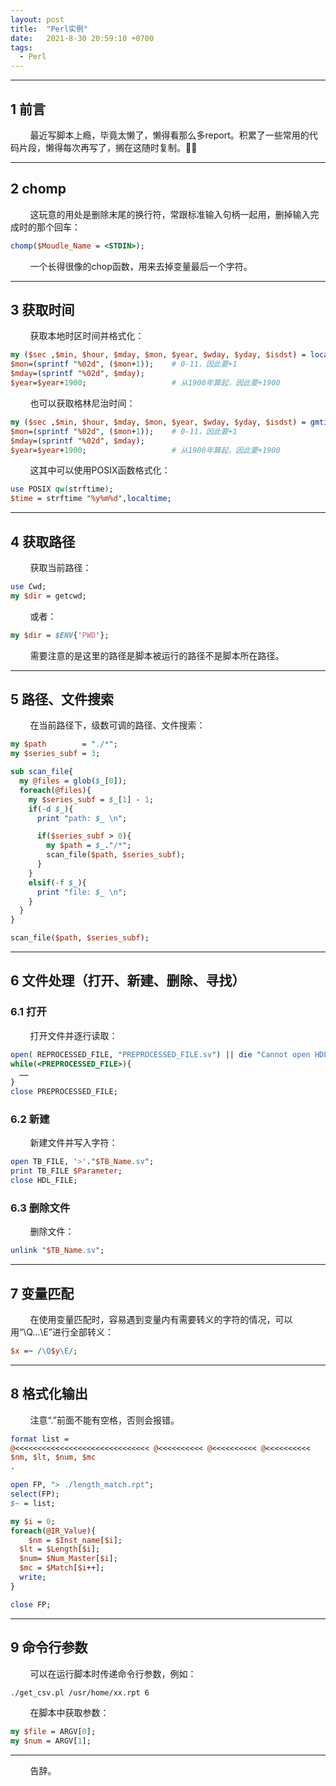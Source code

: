 ```yaml
---
layout: post
title:  "Perl实例"
date:   2021-8-30 20:59:10 +0700
tags:
  - Perl
---
```



----

## 1 前言

&#160; &#160; &#160; &#160; 最近写脚本上瘾，毕竟太懒了，懒得看那么多report。积累了一些常用的代码片段，懒得每次再写了，搁在这随时复制。🤷‍♂️


----


## 2 chomp

&#160; &#160; &#160; &#160; 这玩意的用处是删除末尾的换行符，常跟标准输入句柄一起用，删掉输入完成时的那个回车：

```perl
chomp($Moudle_Name = <STDIN>);
```

&#160; &#160; &#160; &#160; 一个长得很像的chop函数，用来去掉变量最后一个字符。

-----

## 3 获取时间

&#160; &#160; &#160; &#160; 获取本地时区时间并格式化：

```perl
my ($sec ,$min, $hour, $mday, $mon, $year, $wday, $yday, $isdst) = localtime(time);
$mon=(sprintf "%02d", ($mon+1));    # 0-11，因此要+1
$mday=(sprintf "%02d", $mday);
$year=$year+1900;                   # 从1900年算起，因此要+1900
```

&#160; &#160; &#160; &#160; 也可以获取格林尼治时间：

```perl
my ($sec ,$min, $hour, $mday, $mon, $year, $wday, $yday, $isdst) = gmtime(time);
$mon=(sprintf "%02d", ($mon+1));    # 0-11，因此要+1
$mday=(sprintf "%02d", $mday);
$year=$year+1900;                   # 从1900年算起，因此要+1900
```

&#160; &#160; &#160; &#160; 这其中可以使用POSIX函数格式化：

```perl
use POSIX qw(strftime);
$time = strftime "%y%m%d",localtime;
```

----

## 4 获取路径

&#160; &#160; &#160; &#160; 获取当前路径：
```perl
use Cwd;
my $dir = getcwd;
```

&#160; &#160; &#160; &#160; 或者：
```perl
my $dir = $ENV{'PWD'};
```

&#160; &#160; &#160; &#160; 需要注意的是这里的路径是脚本被运行的路径不是脚本所在路径。

----

## 5 路径、文件搜索

&#160; &#160; &#160; &#160; 在当前路径下，级数可调的路径、文件搜索：

```perl
my $path        = "./*";
my $series_subf = 3;

sub scan_file{
  my @files = glob($_[0]);
  foreach(@files){
    my $series_subf = $_[1] - 1;
    if(-d $_){
      print "path: $_ \n";

      if($series_subf > 0){
        my $path = $_."/*";
        scan_file($path, $series_subf);
      }
    }
    elsif(-f $_){
      print "file: $_ \n";
    }
  }
}

scan_file($path, $series_subf);
```

----

## 6 文件处理（打开、新建、删除、寻找）

### 6.1 打开

&#160; &#160; &#160; &#160; 打开文件并逐行读取：

```perl
open( REPROCESSED_FILE, "PREPROCESSED_FILE.sv") || die "Cannot open HDL file\n";
while(<PREPROCESSED_FILE>){
  ……
}
close PREPROCESSED_FILE;
```

### 6.2 新建

&#160; &#160; &#160; &#160; 新建文件并写入字符：

```perl
open TB_FILE, '>'."$TB_Name.sv";
print TB_FILE $Parameter;
close HDL_FILE;
```

### 6.3 删除文件


&#160; &#160; &#160; &#160; 删除文件：

```perl
unlink "$TB_Name.sv";
```

----

## 7 变量匹配

&#160; &#160; &#160; &#160; 在使用变量匹配时，容易遇到变量内有需要转义的字符的情况，可以用“\Q...\E”进行全部转义：

```perl
$x =~ /\Q$y\E/;
```

----

## 8 格式化输出

&#160; &#160; &#160; &#160; 注意“.”前面不能有空格，否则会报错。

```perl
format list =
@<<<<<<<<<<<<<<<<<<<<<<<<<<<<<< @<<<<<<<<<< @<<<<<<<<<< @<<<<<<<<<<
$nm, $lt, $num, $mc
.

open FP, "> ./length_match.rpt";
select(FP);
$~ = list;

my $i = 0;
foreach(@IR_Value){
	$nm = $Inst_name[$i];
  $lt = $Length[$i];
  $num= $Num_Master[$i];
  $mc = $Match[$i++];
  write;
}

close FP;
```

----

## 9 命令行参数


&#160; &#160; &#160; &#160; 可以在运行脚本时传递命令行参数，例如：

```sh
./get_csv.pl /usr/home/xx.rpt 6
```

&#160; &#160; &#160; &#160; 在脚本中获取参数：
```perl
my $file = ARGV[0];
my $num = ARGV[1];
```

----
&#160; &#160; &#160; &#160; 告辞。